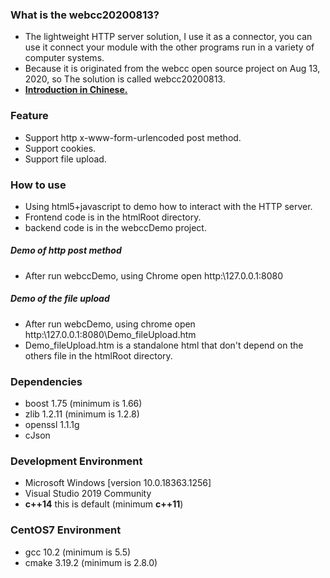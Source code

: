 ### What is the webcc20200813?
+ The lightweight HTTP server solution, I use it as a connector, you can use it connect your module with the other programs run in a variety of computer systems.
+ Because it is originated from the webcc open source project on Aug 13, 2020, so The solution is called webcc20200813.
+ **[Introduction in Chinese.](https://blog.csdn.net/lee353086/article/details/109486317?ops_request_misc=%25257B%252522request%25255Fid%252522%25253A%252522161068094116780277020706%252522%25252C%252522scm%252522%25253A%25252220140713.130102334.pc%25255Fblog.%252522%25257D&request_id=161068094116780277020706&biz_id=0&utm_medium=distribute.pc_search_result.none-task-blog-2~blog~first_rank_v2~rank_v29-1-109486317.pc_v2_rank_blog_default&utm_term=webcc)**
 
### Feature
+ Support http x-www-form-urlencoded post method.  
+ Support cookies.  
+ Support file upload.  

### How to use
+ Using html5+javascript to demo how to interact with the HTTP server.
+ Frontend code is in the htmlRoot directory.
+ backend code is in the webccDemo project.  

##### Demo of  http post method
+ After run webccDemo, using Chrome open http:\\127.0.0.1:8080
##### Demo of the file upload
+ After run webcDemo, using chrome open http:\\127.0.0.1:8080\Demo_fileUpload.htm
+ Demo_fileUpload.htm is a standalone html that don't depend on the others file in the htmlRoot directory.

### Dependencies
+ boost 1.75 (minimum is 1.66)
+ zlib 1.2.11 (minimum is 1.2.8)
+ openssl 1.1.1g
+ cJson
  
### Development Environment
+ Microsoft Windows [version 10.0.18363.1256]
+ Visual Studio 2019 Community
+ __c++14__ this is default (minimum __c++11__)
  
### CentOS7 Environment
+ gcc 10.2 (minimum is 5.5)
+ cmake 3.19.2 (minimum is 2.8.0)
